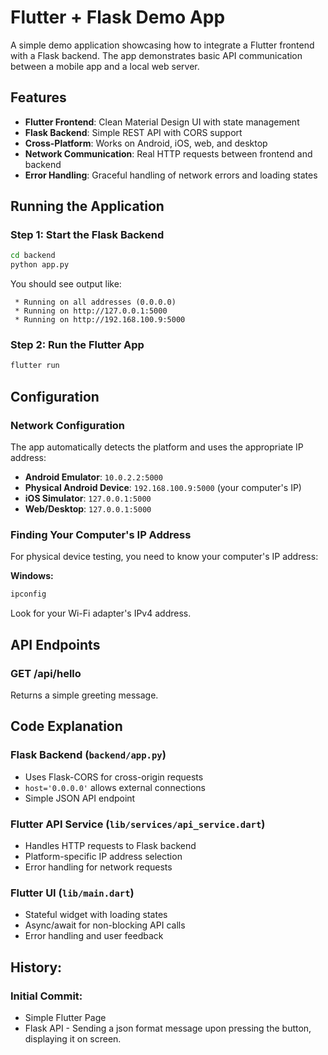 # Flutter + Flask Demo App

A simple demo application showcasing how to integrate a Flutter frontend with a Flask backend. The app demonstrates basic API communication between a mobile app and a local web server.

## Features

- **Flutter Frontend**: Clean Material Design UI with state management
- **Flask Backend**: Simple REST API with CORS support
- **Cross-Platform**: Works on Android, iOS, web, and desktop
- **Network Communication**: Real HTTP requests between frontend and backend
- **Error Handling**: Graceful handling of network errors and loading states

## Running the Application

### Step 1: Start the Flask Backend
```bash
cd backend
python app.py
```

You should see output like:
```
 * Running on all addresses (0.0.0.0)
 * Running on http://127.0.0.1:5000
 * Running on http://192.168.100.9:5000
```

### Step 2: Run the Flutter App
```bash
flutter run
```

## Configuration

### Network Configuration

The app automatically detects the platform and uses the appropriate IP address:

- **Android Emulator**: `10.0.2.2:5000`
- **Physical Android Device**: `192.168.100.9:5000` (your computer's IP)
- **iOS Simulator**: `127.0.0.1:5000`
- **Web/Desktop**: `127.0.0.1:5000`

### Finding Your Computer's IP Address

For physical device testing, you need to know your computer's IP address:

**Windows:**
```bash
ipconfig
```
Look for your Wi-Fi adapter's IPv4 address.


## API Endpoints

### GET /api/hello
Returns a simple greeting message.

## Code Explanation

### Flask Backend (`backend/app.py`)
- Uses Flask-CORS for cross-origin requests
- `host='0.0.0.0'` allows external connections
- Simple JSON API endpoint

### Flutter API Service (`lib/services/api_service.dart`)
- Handles HTTP requests to Flask backend
- Platform-specific IP address selection
- Error handling for network requests

### Flutter UI (`lib/main.dart`)
- Stateful widget with loading states
- Async/await for non-blocking API calls
- Error handling and user feedback

## History:

### Initial Commit:
- Simple Flutter Page
- Flask API - Sending a json format message upon pressing the button, displaying it on screen. 
